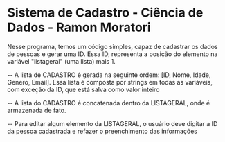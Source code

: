 # Sistema de Cadastro - Ciência de Dados - Ramon Moratori

  Nesse programa, temos um código simples, capaz de cadastrar os dados de pessoas e gerar uma ID. 
  Essa ID, representa a posição do elemento na variável "listageral" (uma lista) mais 1.

-- A lista de CADASTRO é gerada na seguinte ordem: [ID, Nome, Idade, Genero, Email]. Essa lista
   é composta por strings em todas as variáveis, com exceção da ID, que está salva como valor inteiro

-- A lista do CADASTRO é concatenada dentro da LISTAGERAL, onde é armazenada de fato.

-- Para editar algum elemento da LISTAGERAL, o usuário deve digitar a ID da pessoa cadastrada e refazer
   o preenchimento das informações
   



